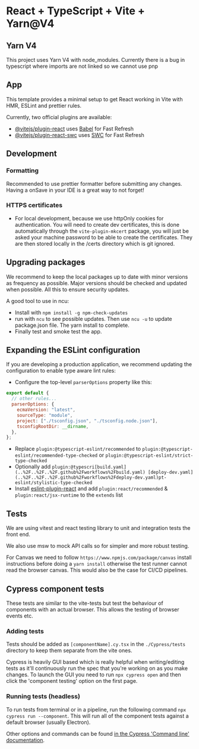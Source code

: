 # React + TypeScript + Vite + Yarn@V4

## Yarn V4

This project uses Yarn V4 with node_modules. Currently there is a bug in typescript where imports are not linked so we cannot use pnp

## App

This template provides a minimal setup to get React working in Vite with HMR, ESLint and prettier rules.

Currently, two official plugins are available:

- [@vitejs/plugin-react](https://github.com/vitejs/vite-plugin-react/blob/main/packages/plugin-react/README.md) uses [Babel](https://babeljs.io/) for Fast Refresh
- [@vitejs/plugin-react-swc](https://github.com/vitejs/vite-plugin-react-swc) uses [SWC](https://swc.rs/) for Fast Refresh

## Development

### Formatting

Recommended to use prettier formatter before submitting any changes. Having a onSave in your IDE is a great way to not forget!

### HTTPS certificates

- For local development, because we use httpOnly cookies for authentication. You will need to create dev certificates, this is done automatically through the `vite-plugin-mkcert` package, you will just be asked your machine password to be able to create the certificates. They are then stored locally in the /certs directory which is git ignored.

## Upgrading packages

We recommend to keep the local packages up to date with minor versions as frequency as possible.
Major versions should be checked and updated when possible. All this to ensure security updates.

A good tool to use in ncu:

- Install with `npm install -g npm-check-updates`
- run with `ncu` to see possible updates. Then use `ncu -u` to update package.json file. The yarn install to complete.
- Finally test and smoke test the app.

## Expanding the ESLint configuration

If you are developing a production application, we recommend updating the configuration to enable type aware lint rules:

- Configure the top-level `parserOptions` property like this:

```js
export default {
  // other rules...
  parserOptions: {
    ecmaVersion: "latest",
    sourceType: "module",
    project: ["./tsconfig.json", "./tsconfig.node.json"],
    tsconfigRootDir: __dirname,
  },
};
```

- Replace `plugin:@typescript-eslint/recommended` to `plugin:@typescript-eslint/recommended-type-checked` or `plugin:@typescript-eslint/strict-type-checked`
- Optionally add `plugin:@typescri[build.yaml](..%2F..%2F..%2F.github%2Fworkflows%2Fbuild.yaml)
[deploy-dev.yaml](..%2F..%2F..%2F.github%2Fworkflows%2Fdeploy-dev.yaml)pt-eslint/stylistic-type-checked`
- Install [eslint-plugin-react](https://github.com/jsx-eslint/eslint-plugin-react) and add `plugin:react/recommended` & `plugin:react/jsx-runtime` to the `extends` list

## Tests

We are using vitest and react testing library to unit and integration tests the front end.

We also use msw to mock API calls so for simpler and more robust testing.

For Canvas we need to follow `https://www.npmjs.com/package/canvas` install instructions before doing a `yarn install` otherwise the test runner cannot read the browser canvas.
This would also be the case for CI/CD pipelines.

## Cypress component tests

These tests are similar to the vite-tests but test the behaviour of components with an actual browser. This allows the testing of
browser events etc.

### Adding tests

Tests should be added as `[componentName].cy.tsx` in the `./Cypress/tests` directory to keep them separate from the vite ones.

Cypress is heavily GUI based which is really helpful when writing/editing tests as it'll continuously run the spec that you're
working on as you make changes. To launch the GUI you need to run `npx cypress open` and then click the 'component testing'
option on the first page.

### Running tests (headless)

To run tests from terminal or in a pipeline, run the following command `npx cypress run --component`.
This will run all of the component tests against a default browser (usually Electron).

Other options and commands can be found [in the Cypress 'Command line' documentation](https://docs.cypress.io/guides/guides/command-line#Options).
